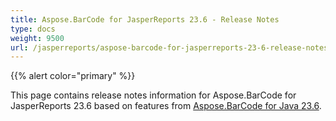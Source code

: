 ```yaml
---
title: Aspose.BarCode for JasperReports 23.6 - Release Notes
type: docs
weight: 9500
url: /jasperreports/aspose-barcode-for-jasperreports-23-6-release-notes/
---
```


{{% alert color="primary" %}} 

This page contains release notes information for Aspose.BarCode for JasperReports 23.6 based on features from [Aspose.BarCode for Java 23.6](https://downloads.aspose.com/barcode/java/new-releases/aspose.barcode-for-java-23.6/).



